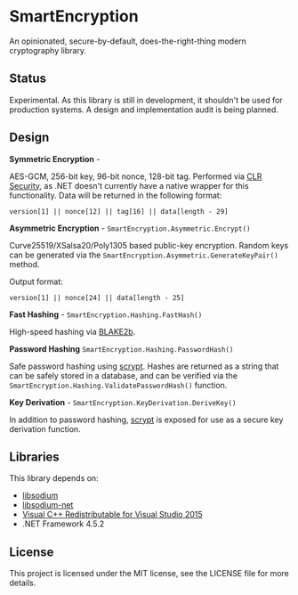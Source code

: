 # SmartEncryption

An opinionated, secure-by-default, does-the-right-thing modern cryptography library.

## Status

Experimental. As this library is still in development, it shouldn't be used for production systems. A design and implementation audit is being planned.

## Design

**Symmetric Encryption** - 

AES-GCM, 256-bit key, 96-bit nonce, 128-bit tag. Performed via [CLR Security](https://clrsecurity.codeplex.com/), as .NET doesn't currently have a native wrapper for this functionality. Data will be returned in the following format:

    version[1] || nonce[12] || tag[16] || data[length - 29]

**Asymmetric Encryption** - `SmartEncryption.Asymmetric.Encrypt()`

Curve25519/XSalsa20/Poly1305 based public-key encryption. Random keys can be generated via the `SmartEncryption.Asymmetric.GenerateKeyPair()` method.

Output format:

    version[1] || nonce[24] || data[length - 25]

**Fast Hashing** - `SmartEncryption.Hashing.FastHash()`

High-speed hashing via [BLAKE2b](https://blake2.net/).

**Password Hashing** `SmartEncryption.Hashing.PasswordHash()`

Safe password hashing using [scrypt](https://en.wikipedia.org/wiki/Scrypt). Hashes are returned as a string that can be safely stored in a database, and can be verified via the `SmartEncryption.Hashing.ValidatePasswordHash()` function.

**Key Derivation** - `SmartEncryption.KeyDerivation.DeriveKey()`

In addition to password hashing, [scrypt](https://en.wikipedia.org/wiki/Scrypt) is exposed for use as a secure key derivation function.

## Libraries

This library depends on:

 * [libsodium](https://github.com/jedisct1/libsodium)
 * [libsodium-net](https://github.com/adamcaudill/libsodium-net)
 * [Visual C++ Redistributable for Visual Studio 2015](https://www.microsoft.com/en-us/download/details.aspx?id=48145)
 * .NET Framework 4.5.2


## License

This project is licensed under the MIT license, see the LICENSE file for more details.
